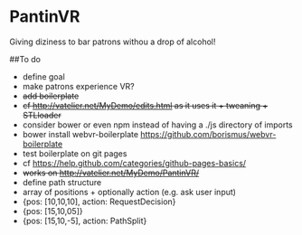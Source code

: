 # PantinVR
Giving diziness to bar patrons withou a drop of alcohol!

##To do
* define goal
 * make patrons experience VR?
* <del>add boilerplate
 * <del>cf http://vatelier.net/MyDemo/edits.html as it uses it + tweaning + STLloader
 * consider bower or even npm instead of having a ./js directory of imports
  * bower install webvr-boilerplate https://github.com/borismus/webvr-boilerplate
* test boilerplate on git pages
 * cf https://help.github.com/categories/github-pages-basics/
 * <del>works on http://vatelier.net/MyDemo/PantinVR/
* define path structure
 * array of positions + optionally action (e.g. ask user input)
  * {pos: [10,10,10], action: RequestDecision}
  * {pos: [15,10,05]}
  * {pos: [15,10,-5], action: PathSplit}
